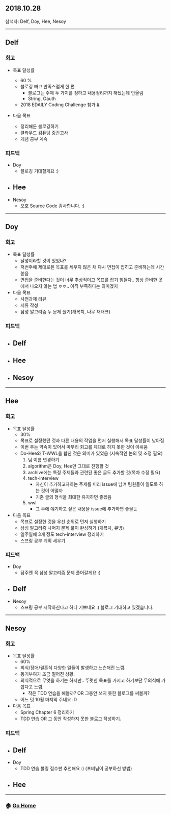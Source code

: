 ## 2018.10.28
참석자: Delf, Doy, Hee, Nesoy

--------------
## Delf
### 회고
- 목표 달성률
    - 60 %
    - 블로깅 빼고 만족스럽게 한 편
        - 블로그는 주제 두 가지를 정하고 내용정리까지 해뒀는데 안올림
        - String, Oauth
    - 2018 EDAILY Coding Challenge 참가 [#](https://github.com/Delf-Lee/Daily-Programing/tree/master/codingtest/edailycoding2018challange)

- 다음 목표
    - 정리해둔 블로깅하기
    - 클라우드 컴퓨팅 중간고사
    - 개념 공부 계속

### 피드백
- Doy
    - 블로깅 기대할게요 :)
- Hee
    -
- Nesoy
    - 오호 Source Code 감사합니다. :)
--------------

## Doy
### 회고
- 목표 달성률
    - 달성이라할 것이 있었나?
    - 저번주에 제대로된 목표를 세우지 않은 채 다시 면접이 잡히고 준비하는데 시간 쏟음
    - 면접을 준비한다는 것이 너무 추상적이고 목표를 잡기 힘들다.. 항상 준비한 곳에서 나오지 않는 법 ㅎㅎ.. 아직 부족하다는 의미겠지
- 다음 목표
    - 사전과제 리뷰
    - 서류 작성
    - 삼성 알고리즘 두 문제 풀기(개복치, 나무 재태크)

### 피드백
- Delf
    -
- Hee
    -
- Nesoy
    -
--------------
## Hee
### 회고
- 목표 달성률
    - 30%
    - 목표로 설정했던 것과 다른 내용의 작업을 먼저 실행해서 목표 달성률이 낮아짐
    - 이번 주는 약속이 있어서 마무리 회고를 제대로 하지 못한 것이 아쉬움
    - Do-Hee와 T-WWL을 합친 것은 의미가 있었음 (지속적인 논의 및 조정 필요)
        1. 팀 이름 변경하기
        2. algorithm은 Doy, Hee만 그대로 진행할 것
        3. archive에는 특정 주제들과 관련된 좋은 글도 추가할 것(목차 수정 필요)
        4. tech-interview
            - 자신이 추가하고자하는 주제를 미리 issue에 남겨 팀원들이 알도록 하는 것이 어떨까
            - 기존 글의 형식을 최대한 유지하면 좋겠음
        5. wwl
            - 그 주에 얘기하고 싶은 내용을 issue에 추가하면 좋을듯
- 다음 목표
    - 목표로 설정한 것을 우선 순위로 먼저 실행하기
    - 삼성 알고리즘 나머지 문제 풀이 완성하기 (개복치, 큐빙)
    - 일주일에 3개 정도 tech-interview 정리하기
    - 스프링 공부 계획 세우기
### 피드백
- Doy
    - 담주엔 꼭 삼성 알고리즘 문제 풀어갈게요 :)
- Delf
    -
- Nesoy
    - 스프링 공부 시작하신다고 하니 기쁘네요 :) 블로그 기대하고 있겠습니다.
--------------
## Nesoy
### 회고
- 목표 달성률
    - 60%
    - 회식/장애/결혼식 다양한 일들이 발생하고 느슨해진 느낌.
    - 동기부여가 조금 떨어진 상황.
    - 의식적으로 무엇을 하기는 하지만.. 뚜렷한 목표를 가지고 하기보단 무의식에 가깝다고 느낌.
        - 작은 TDD 연습을 해볼까? OR 그동안 쓰지 못한 블로그를 써볼까?
    - 어느 덧 10월 마지막 주네요 :D
- 다음 목표
    - Spring Chapter 6 정리하기
    - TDD 연습 OR 그 동안 작성하지 못한 블로그 작성하기.

### 피드백
- Delf
    -
- Doy
    - TDD 연습 볼링 점수판 추천해요 :) (포비님이 공부하신 방법)
- Hee
    -
--------------
### :house: [Go Home](https://github.com/T-WWL/WWL)

